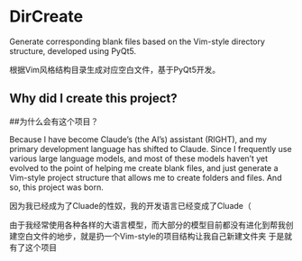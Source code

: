 # DirCreate

Generate corresponding blank files based on the Vim-style directory structure, developed using PyQt5.

根据Vim风格结构目录生成对应空白文件，基于PyQt5开发。

## Why did I create this project?

##为什么会有这个项目？

Because I have become Claude’s (the AI’s) assistant (RIGHT), and my primary development language has shifted to Claude.
Since I frequently use various large language models, and most of these models haven’t yet evolved to the point of helping me create blank files, and just generate a Vim-style project structure that allows me to create folders and files.
And so, this project was born.

因为我已经成为了Cluade的性奴，我的开发语言已经变成了Cluade（

由于我经常使用各种各样的大语言模型，而大部分的模型目前都没有进化到帮我创建空白文件的地步，就是扔一个Vim-style的项目结构让我自己新建文件夹
于是就有了这个项目
